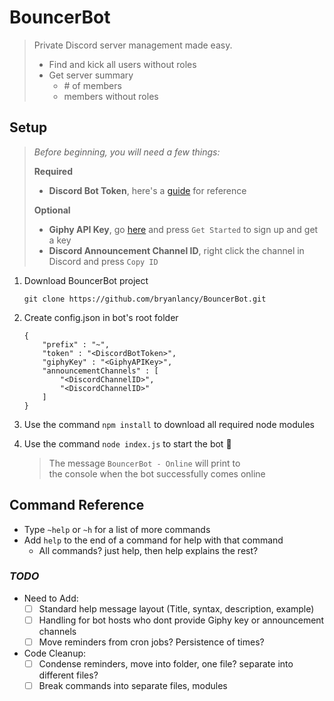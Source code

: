 # BouncerBot
> Private Discord server management made easy.
> - Find and kick all users without roles
> - Get server summary
>   - \# of members
>   - members without roles

## Setup
> *Before beginning, you will need a few things:*
>
>    **Required**
>    - **Discord Bot Token**, here's a [guide](https://discordjs.guide/preparations/setting-up-a-bot-application.html#creating-your-bot) for reference
>
>    **Optional**
>    - **Giphy API Key**, go [here](https://developers.giphy.com/) and press `Get Started` to sign up and get a key
>    - **Discord Announcement Channel ID**, right click the channel in Discord and press `Copy ID`
1. Download BouncerBot project

    `git clone https://github.com/bryanlancy/BouncerBot.git`

1. Create config.json in bot's root folder
    ```JSON5
    {
        "prefix" : "~",
        "token" : "<DiscordBotToken>",
        "giphyKey" : "<GiphyAPIKey>",
        "announcementChannels" : [
            "<DiscordChannelID>",
            "<DiscordChannelID>"
        ]
    }
    ```

1. Use the command `npm install` to download all required node modules
1. Use the command `node index.js` to start the bot :robot:
    > The message `BouncerBot - Online` will print to  
    > the console when the bot successfully comes online

## Command Reference
- Type `~help` or `~h` for a list of more commands
- Add `help` to the end of a command for help with that command
    - All commands? just help, then help explains the rest?

### _TODO_
- Need to Add:
    - [ ] Standard help message layout (Title, syntax, description, example)
    - [ ] Handling for bot hosts who dont provide Giphy key or announcement channels
    - [ ] Move reminders from cron jobs? Persistence of times?
- Code Cleanup:
    - [ ] Condense reminders, move into folder, one file? separate into different files?
    - [ ] Break commands into separate files, modules

